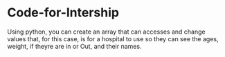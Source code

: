 # Code-for-Intership
Using python, you can create an array that can accesses and change values that, for this case, is for a hospital to use so they can see the ages, weight, 
if theyre are in or Out, and their names. 
